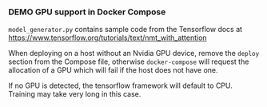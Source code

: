 ### DEMO GPU support in Docker Compose

`model_generator.py` contains sample code from the Tensorflow docs at https://www.tensorflow.org/tutorials/text/nmt_with_attention

When deploying on a host without an Nvidia GPU device, remove the `deploy` section from the Compose file, otherwise `docker-compose` will request the allocation of a GPU which will fail if the host does not have one.

If no GPU is detected, the tensorflow framework will default to CPU. Training may take very long in this case.
